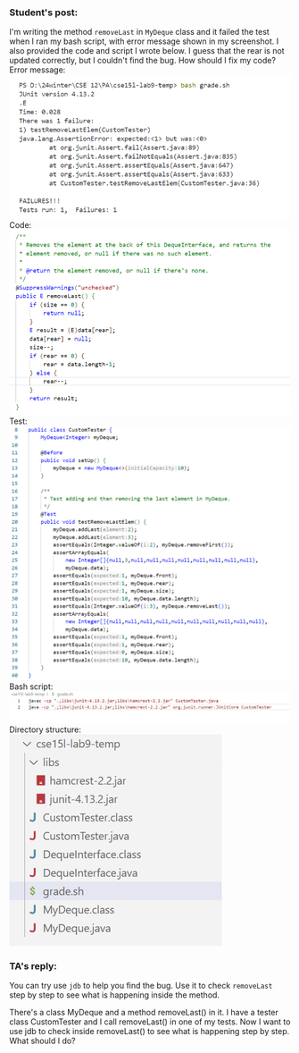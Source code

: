 ### Student's post:
I'm writing the method `removeLast` in `MyDeque` class and it failed the test when I ran my bash script, with error message shown in my screenshot. I also provided the code and script I wrote below. I guess that the rear is not updated correctly, but I couldn't find the bug. How should I fix my code?  
Error message:  
![image](error.png)  
Code:  
![image](code.png)  
Test:  
![image](test.png)  
Bash script:  
![image](bash.png)  
Directory structure:  
![image](structure.png)

### TA's reply:
You can try use `jdb` to help you find the bug. Use it to check `removeLast` step by step to see what is happening inside the method.


There's a class MyDeque and a method removeLast() in it. I have a tester class CustomTester and I call removeLast() in one of my tests. Now I want to use jdb to check inside removeLast() to see what is happening step by step. What should I do?
